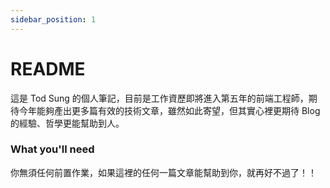 ```yaml
---
sidebar_position: 1
---
```


# README

這是 Tod Sung 的個人筆記，目前是工作資歷即將進入第五年的前端工程師，期待今年能夠產出更多篇有效的技術文章，雖然如此寄望，但其實心裡更期待 Blog 的經驗、哲學更能幫助到人。

### What you'll need

你無須任何前置作業，如果這裡的任何一篇文章能幫助到你，就再好不過了！！

